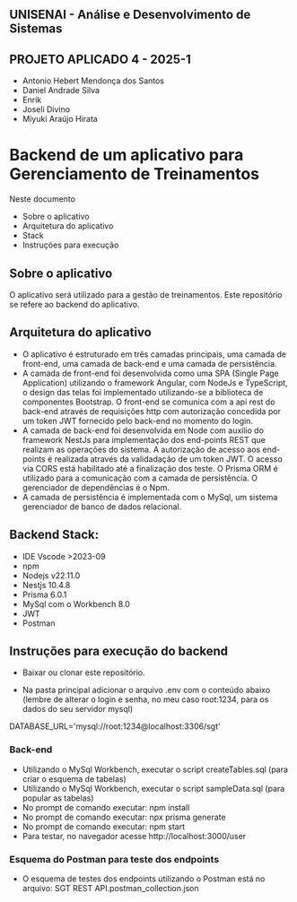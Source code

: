 ## UNISENAI - Análise e Desenvolvimento de Sistemas<br>

## PROJETO APLICADO 4 - 2025-1<br>

- Antonio Hebert Mendonça dos Santos
- Daniel Andrade Silva
- Enrik 
- Joseli Divino
- Miyuki Araújo Hirata

# Backend de um aplicativo para Gerenciamento de Treinamentos <br>

Neste documento

- Sobre o aplicativo
- Arquitetura do aplicativo
- Stack
- Instruções para execução

## Sobre o aplicativo

O aplicativo será utilizado para a gestão de treinamentos.
Este repositório se refere ao backend do aplicativo.

## Arquitetura do aplicativo

- O aplicativo é estruturado em três camadas principais, uma camada de front-end, uma camada de back-end e uma camada de persistência.<br>
- A camada de front-end foi desenvolvida como uma SPA (Single Page Application) utilizando o framework Angular, com NodeJs e TypeScript, o design das telas foi implementado utilizando-se a biblioteca de componentes Bootstrap. O front-end se comunica com a api rest do back-end através de requisições http com autorização concedida por um token JWT fornecido pelo back-end no momento do login.<br>
- A camada de back-end foi desenvolvida em Node com auxílio do framework NestJs para implementação dos end-points REST que realizam as operações do sistema. A autorização de acesso aos end-points é realizada através da validadação de um token JWT. O acesso via CORS está habilitado até a finalização dos teste. O Prisma ORM é utilizado para a comunicação com a camada de persistência. O gerenciador de dependências é o Npm.<br>
- A camada de persistência é implementada com o MySql, um sistema gerenciador de banco de dados relacional.<br>

## Backend Stack:

- IDE Vscode >2023-09
- npm
- Nodejs v22.11.0
- Nestjs 10.4.8
- Prisma 6.0.1
- MySql com o Workbench 8.0
- JWT
- Postman

## Instruções para execução do backend

- Baixar ou clonar este repositório.

- Na pasta principal adicionar o arquivo .env com o conteúdo abaixo (lembre de alterar o login e senha, no meu caso root:1234, para os dados do seu servidor mysql)

DATABASE_URL='mysql://root:1234@localhost:3306/sgt'

### Back-end

- Utilizando o MySql Workbench, executar o script createTables.sql (para criar o esquema de tabelas)
- Utilizando o MySql Workbench, executar o script sampleData.sql (para popular as tabelas)
- No prompt de comando executar: npm install
- No prompt de comando executar: npx prisma generate
- No prompt de comando executar: npm start 
- Para testar, no navegador acesse http://localhost:3000/user 

### Esquema do Postman para teste dos endpoints

- O esquema de testes dos endpoints utilizando o Postman está no arquivo: SGT REST API.postman_collection.json


